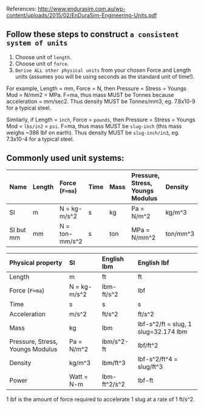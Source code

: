 References: http://www.endurasim.com.au/wp-content/uploads/2015/02/EnDuraSim-Engineering-Units.pdf

## Follow these steps to construct `a consistent system of units`

1. Choose unit of `length`.
2. Choose unit of `force`.
3. `Derive ALL other physical units` from your chosen Force and Length units (assumes you will be using seconds as the standard unit of time!).

For example, Length = mm, Force = N, then Pressure = Stress = Youngs Mod = N/mm2 = MPa. F=ma, thus mass MUST be Tonnes because acceleration = mm/sec2. Thus density MUST be Tonnes/mm3, eg. 7.8x10-9 for a typical steel.

Similarly, if Length = `inch`, Force = `pounds`, then Pressure = Stress = Youngs Mod = `lbs/in2` = `psi`. F=ma, thus mass MUST be `slug-inch` (this mass weighs ~386 lbf on earth). Thus density MUST be `slug-inch/in3`, eg. 7.3x10-4 for a typical steel.



## Commonly used unit systems:

| Name           | Length | Force (`F=ma`) | Time | Mass | Pressure, Stress, Youngs Modulus | Density | Power |
|:----           |:-------|:---------------|:-----|:-----|:---------------------------------|:------- |:------|
| SI             | m      | N = kg-m/s^2   | s    | kg   | Pa = N/m^2                       | kg/m^3  | Watt=Nm |
| SI but mm      | mm     | N = ton-mm/s^2 | s    | ton  | MPa = N/mm^2                     | ton/mm^3 | W=ton-mm |


| Physical property                 | SI            | English lbm | English lbf
|:--------------------------------- |:---           | :-------    | :------------
| Length                            | m             | ft          | ft
| Force (`F=ma`)                    | N = kg-m/s^2  | lbm-ft/s^2  | lbf
| Time                              | s             | s           | s
| Acceleration                      | m/s^2         | ft/s^2      | ft/s^2
| Mass                              | kg            | lbm         | lbf-s^2/ft = slug, 1 slug=32.174 lbm
| Pressure, Stress, Youngs Modulus  | Pa = N/m^2    | lbm/s^2-ft  | lbf/ft^2
| Density                           | kg/m^3        | lbm/ft^3    | lbf-s^2/ft^4 = slug/ft^3
| Power                             | Watt = N-m    | lbm-ft^2/s^2| lbf-ft

1 lbf is the amount of force required to accelerate 1 slug at a rate of 1 ft/s^2.
